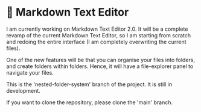 # :notebook: Markdown Text Editor

I am currently working on Markdown Text Editor 2.0. It will be a complete revamp of the current Markdown Text Editor, so I am starting from scratch and redoing the entire interface (I am completely overwriting the current files).

One of the new features will be that you can organise your files into folders, and create folders within folders. Hence, it will have a file-explorer panel to navigate your files.

This is the 'nested-folder-system' branch of the project. It is still in development.

If you want to clone the repository, please clone the 'main' branch.
